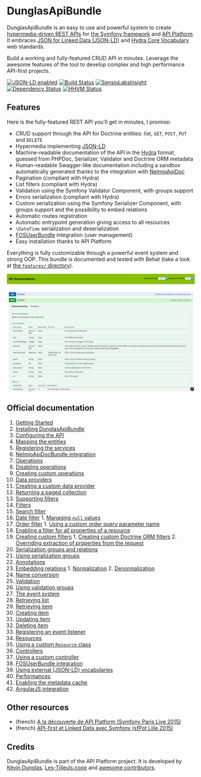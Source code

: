 # DunglasApiBundle

DunglasApiBundle is an easy to use and powerful system to create [hypermedia-driven REST APIs](http://en.wikipedia.org/wiki/HATEOAS)
for [the Symfony framework](http://symfony.com) and [API Platform](https://github.com/dunglas/api-platform).
It embraces [JSON for Linked Data (JSON-LD)](http://json-ld.org) and [Hydra Core Vocabulary](http://www.hydra-cg.com) web standards. 

Build a working and fully-featured CRUD API in minutes. Leverage the awesome features of the tool to develop complex and
high performance API-first projects.

[![JSON-LD enabled](http://json-ld.org/images/json-ld-button-88.png)](http://json-ld.org)
[![Build Status](https://travis-ci.org/dunglas/DunglasApiBundle.svg)](https://travis-ci.org/dunglas/DunglasApiBundle)
[![SensioLabsInsight](https://insight.sensiolabs.com/projects/a93f5a40-483f-4c46-ba09-3e1033b62552/mini.png)](https://insight.sensiolabs.com/projects/a93f5a40-483f-4c46-ba09-3e1033b62552)
[![Dependency Status](https://www.versioneye.com/user/projects/5552e93306c318a32a0000fa/badge.svg?style=flat)](https://www.versioneye.com/user/projects/5552e93306c318a32a0000fa)
[![HHVM Status](http://hhvm.h4cc.de/badge/dunglas/api-bundle.svg)](http://hhvm.h4cc.de/package/dunglas/api-bundle)

## Features

Here is the fully-featured REST API you'll get in minutes, I promise:

* CRUD support through the API for Doctrine entities: list, `GET`, `POST`, `PUT` and `DELETE`
* Hypermedia implementing [JSON-LD](http://json-ld.org)
* Machine-readable documentation of the API in the [Hydra](http://hydra-cg.com) format, guessed from PHPDoc, Serializer,
Validator and Doctrine ORM metadata
* Human-readable Swagger-like documentation including a sandbox automatically generated thanks to the integration with
[NelmioApiDoc](https://github.com/nelmio/NelmioApiDocBundle)
* Pagination (compliant with Hydra)
* List filters (compliant with Hydra)
* Validation using the Symfony Validator Component, with groups support
* Errors serialization (compliant with Hydra)
* Custom serialization using the Symfony Serializer Component, with groups support and the possibility to embed relations
* Automatic routes registration
* Automatic entrypoint generation giving access to all resources
* `\DateTime` serialization and deserialization
* [FOSUserBundle](https://github.com/FriendsOfSymfony/FOSUserBundle) integration (user management)
* Easy installation thanks to API Platform

Everything is fully customizable through a powerful event system and strong OOP.
This bundle is documented and tested with Behat (take a look at [the `features/` directory](features/)).

![Screenshot of DunglasApiBundle integrated with NelmioApiDocBundle](Resources/doc/images/NelmioApiDocBundle.png)

## Official documentation

1. [Getting Started](Resources/doc/getting-started.md)
  1. [Installing DunglasApiBundle](Resources/doc/getting-started.md#installing-dunglasapibundle)
  2. [Configuring the API](Resources/doc/getting-started.md#configuring-the-api)
  3. [Mapping the entities](Resources/doc/getting-started.md#mapping-the-entities)
  4. [Registering the services](Resources/doc/getting-started.md#registering-the-services)
2. [NelmioApiDocBundle integration](Resources/doc/nelmio-api-doc.md)
3. [Operations](Resources/doc/operations.md)
  1. [Disabling operations](Resources/doc/operations.md#disabling-operations)
  2. [Creating custom operations](Resources/doc/operations.md#creating-custom-operations)
4. [Data providers](Resources/doc/data-providers.md)
  1. [Creating a custom data provider](Resources/doc/data-providers.md#creating-a-custom-data-provider)
  2. [Returning a paged collection](Resources/doc/data-providers.md#returning-a-paged-collection)
  3. [Supporting filters](Resources/doc/data-providers.md#Supporting-filters)
5. [Filters](Resources/doc/filters.md)
  1. [Search filter](Resources/doc/filters.md#search-filter)
  2. [Date filter](Resources/doc/filters.md#date-filter)
    1. [Managing `null` values](Resources/doc/filters.md#managing-null-values)
  3. [Order filter](Resources/doc/filters.md#order-filter)
    1. [Using a custom order query parameter name](Resources/doc/filters.md#using-a-custom-order-query-parameter-name)
  4. [Enabling a filter for all properties of a resource](Resources/doc/filters.md#enabling-a-filter-for-all-properties-of-a-resource)
  5. [Creating custom filters](Resources/doc/filters.md#creating-custom-filters)
    1. [Creating custom Doctrine ORM filters](Resources/doc/filters.md#creating-custom-doctrine-orm-filters)
    2. [Overriding extraction of properties from the request](Resources/doc/filters.md#overriding-extraction-of-properties-from-the-request)
6. [Serialization groups and relations](Resources/doc/serialization-groups-and-relations.md)
  1. [Using serialization groups](Resources/doc/serialization-groups-and-relations.md#using-serialization-groups)
  2. [Annotations](Resources/doc/serialization-groups-and-relations.md#annotations)
  3. [Embedding relations](Resources/doc/serialization-groups-and-relations.md#embedding-relations)
    1. [Normalization](Resources/doc/serialization-groups-and-relations.md#normalization)
    2. [Denormalization](Resources/doc/serialization-groups-and-relations.md#denormalization)
  4. [Name conversion](Resources/doc/serialization-groups-and-relations.md#name-conversion)
7. [Validation](Resources/doc/validation.md)
  1. [Using validation groups](Resources/doc/validation.md#using-validation-groups)
8. [The event system](Resources/doc/the-event-system.md)
  1. [Retrieving list](Resources/doc/the-event-system.md#retrieving-list)
  2. [Retrieving item](Resources/doc/the-event-system.md#retrieving-item)
  3. [Creating item](Resources/doc/the-event-system.md#creating-item)
  4. [Updating item](Resources/doc/the-event-system.md#updating-item)
  5. [Deleting item](Resources/doc/the-event-system.md#deleting-item)
  6. [Registering an event listener](Resources/doc/the-event-system.md#registering-an-event-listener)
9. [Resources](Resources/doc/resources.md)
  1. [Using a custom `Resource` class](Resources/doc/resources.md#using-a-custom-resource-class)
10. [Controllers](Resources/doc/controllers.md)
  1. [Using a custom controller](Resources/doc/controllers.md#using-a-custom-controller)
11. [FOSUserBundle integration](Resources/doc/fosuser-bundle.md#fosuser-bundle-integration)
12. [Using external (JSON-LD) vocabularies](Resources/doc/external-vocabularies.md)
13. [Performances](Resources/doc/performances.md)
  1. [Enabling the metadata cache](Resources/doc/performances.md#enabling-the-metadata-cache)
14. [AngularJS integration](Resources/doc/angular-integration.md)

## Other resources

* (french) [A la découverte de API Platform (Symfony Paris Live 2015)](http://dunglas.fr/2015/04/mes-slides-du-symfony-live-2015-a-la-decouverte-de-api-platform/)
* (french) [API-first et Linked Data avec Symfony (sfPot Lille 2015)](http://les-tilleuls.coop/slides/dunglas/slides-sfPot-2015-01-15/#/)

## Credits

DunglasApiBundle is part of the API Platform project. It is developed by [Kévin Dunglas](http://dunglas.fr),
[Les-Tilleuls.coop](http://les-tilleuls.coop) and [awesome contributors](https://github.com/dunglas/DunglasApiBundle/graphs/contributors).

